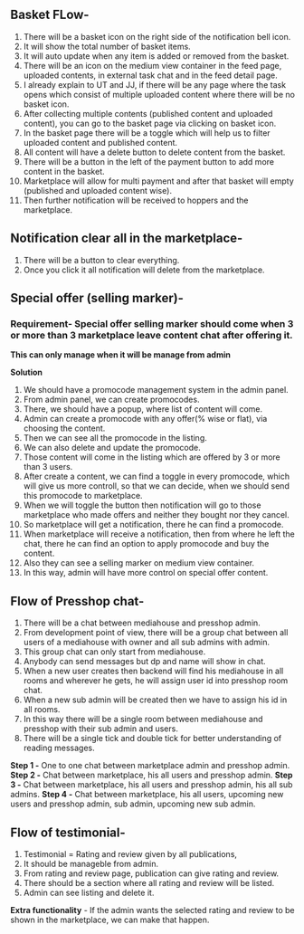 ## Basket FLow-
1. There will be a basket icon on the right side of the notification bell icon.
2. It will show the total number of basket items.
3. It will auto update when any item is added or removed from the basket.
4. There will be an icon on the medium view container in the feed page, uploaded contents, in external task chat and in the feed detail page.
5. I already explain to UT and JJ, if there will be any page where the task opens which consist of multiple uploaded content where there will be no basket icon.
6. After collecting multiple contents (published content and uploaded content), you can go to the basket page via clicking on basket icon.
7. In the basket page there will be a toggle which will help us to filter uploaded content and published content.
8. All content will have a delete button to delete content from the basket.
9. There will be a button in the left of the payment button to add more content in the basket.
10. Marketplace will allow for multi payment and after that basket will empty (published and uploaded content wise).
11. Then further notification will be received to hoppers and the marketplace.


## Notification clear all in the marketplace-
1. There will be a button to clear everything.
2. Once you click it all notification will delete from the marketplace.


## Special offer (selling marker)-

### Requirement- Special offer selling marker should come when 3 or more than 3 marketplace leave content chat after offering it.
**This can only manage when it will be manage from admin**

**Solution**
1. We should have a promocode management system in the admin panel.
2. From admin panel, we can create promocodes.
3. There, we should have a popup, where list of content will come.
4. Admin can create a promocode with any offer(% wise or flat), via choosing the content.
5. Then we can see all the promocode in the listing.
6. We can also delete and update the promocode.
7. Those content will come in the listing which are offered by 3 or more than 3 users.
8. After create a content, we can find a toggle in every promocode, which will give us more controll, so that we can decide, when we should send this promocode to marketplace.
9. When we will toggle the button then notification will go to those marketplace who made offers and neither they bought nor they cancel.
10. So marketplace will get a notification, there he can find a promocode.
11. When marketplace will receive a notification, then from where he left the chat, there he can find an option to apply promocode and buy the content.
12. Also they can see a selling marker on medium view container.
13. In this way, admin will have more control on special offer content.


## Flow of Presshop chat-
1. There will be a chat between mediahouse and presshop admin.
2. From development point of view, there will be a group chat between all users of a mediahouse with owner and all sub admins with admin.
3. This group chat can only start from mediahouse.
4. Anybody can send messages but dp and name will show in chat.
5. When a new user creates then backend will find his mediahouse in all rooms and wherever he gets, he will assign user id into presshop room chat.
6. When a new sub admin will be created then we have to assign his id in all rooms.
7. In this way there will be a single room between mediahouse and presshop with their sub admin and users.
8. There will be a single tick and double tick for better understanding of reading messages.

**Step 1 -** One to one chat between marketplace admin and presshop admin.
**Step 2 -** Chat between marketplace, his all users and presshop admin.
**Step 3 -** Chat between marketplace, his all users and presshop admin, his all sub admins.
**Step 4 -** Chat between marketplace, his all users, upcoming new users and presshop admin, sub admin, upcoming new sub admin.

## Flow of testimonial-
1. Testimonial = Rating and review given by all publications, 
2. It should be manageble from admin.
3. From rating and review page, publication can give rating and review.
4. There should be a section where all rating and review will be listed.
5. Admin can see listing and delete it.

**Extra functionality** - If the admin wants the selected rating and review to be shown in the marketplace, we can make that happen.